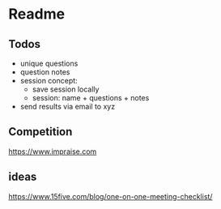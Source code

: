 # Readme

## Todos

- unique questions
- question notes
- session concept:
  - save session locally
  - session: name + questions + notes
- send results via email to xyz

## Competition

https://www.impraise.com

## ideas

https://www.15five.com/blog/one-on-one-meeting-checklist/
